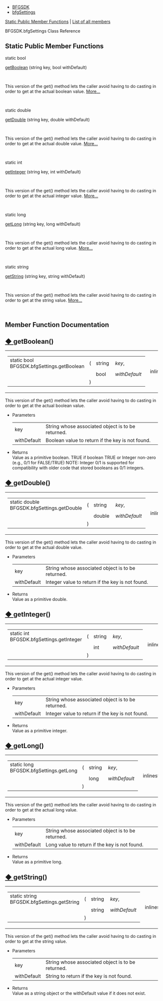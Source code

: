   - [BFGSDK](namespace_b_f_g_s_d_k.html)
  - [bfgSettings](class_b_f_g_s_d_k_1_1bfg_settings.html)

[Static Public Member Functions](#pub-static-methods) | [List of all
members](class_b_f_g_s_d_k_1_1bfg_settings-members.html)

BFGSDK.bfgSettings Class Reference

##  Static Public Member Functions

static bool 

[getBoolean](class_b_f_g_s_d_k_1_1bfg_settings.html#a8effa41a50d9836de84f01b562d4c4c8)
(string key, bool withDefault)

 

This version of the get() method lets the caller avoid having to do
casting in order to get at the actual boolean value.
[More...](class_b_f_g_s_d_k_1_1bfg_settings.html#a8effa41a50d9836de84f01b562d4c4c8)  

 

static double 

[getDouble](class_b_f_g_s_d_k_1_1bfg_settings.html#aa832915ac16f6088788e18854a9679ed)
(string key, double withDefault)

 

This version of the get() method lets the caller avoid having to do
casting in order to get at the actual double value.
[More...](class_b_f_g_s_d_k_1_1bfg_settings.html#aa832915ac16f6088788e18854a9679ed)  

 

static int 

[getInteger](class_b_f_g_s_d_k_1_1bfg_settings.html#a38a10e20e7108013895c53c0f611f044)
(string key, int withDefault)

 

This version of the get() method lets the caller avoid having to do
casting in order to get at the actual integer value.
[More...](class_b_f_g_s_d_k_1_1bfg_settings.html#a38a10e20e7108013895c53c0f611f044)  

 

static long 

[getLong](class_b_f_g_s_d_k_1_1bfg_settings.html#a00839a5723a02d8c51f7a84f312a3c63)
(string key, long withDefault)

 

This version of the get() method lets the caller avoid having to do
casting in order to get at the actual long value.
[More...](class_b_f_g_s_d_k_1_1bfg_settings.html#a00839a5723a02d8c51f7a84f312a3c63)  

 

static string 

[getString](class_b_f_g_s_d_k_1_1bfg_settings.html#a4b411dd9da4ed49833192fa900acf019)
(string key, string withDefault)

 

This version of the get() method lets the caller avoid having to do
casting in order to get at the string value.
[More...](class_b_f_g_s_d_k_1_1bfg_settings.html#a4b411dd9da4ed49833192fa900acf019)  

 

## Member Function Documentation

## [◆ ](#a8effa41a50d9836de84f01b562d4c4c8)getBoolean()

<table>
<colgroup>
<col style="width: 50%" />
<col style="width: 50%" />
</colgroup>
<tbody>
<tr class="odd">
<td><table>
<tbody>
<tr class="odd">
<td>static bool BFGSDK.bfgSettings.getBoolean</td>
<td>(</td>
<td>string </td>
<td><em>key</em>,</td>
</tr>
<tr class="even">
<td></td>
<td></td>
<td>bool </td>
<td><em>withDefault</em> </td>
</tr>
<tr class="odd">
<td></td>
<td>)</td>
<td></td>
<td></td>
</tr>
</tbody>
</table></td>
<td><span class="mlabels"><span class="mlabel">inline</span><span class="mlabel">static</span></span></td>
</tr>
</tbody>
</table>

This version of the get() method lets the caller avoid having to do
casting in order to get at the actual boolean value.

  - Parameters
    
    |             |                                                   |
    | ----------- | ------------------------------------------------- |
    | key         | String whose associated object is to be returned. |
    | withDefault | Boolean value to return if the key is not found.  |
    

<!-- end list -->

  - Returns  
    Value as a primitive boolean. TRUE if boolean TRUE or Integer
    non-zero (e.g., 0/1 for FALSE/TRUE) NOTE: Integer 0/1 is supported
    for compatibility with older code that stored booleans as 0/1
    integers.

## [◆ ](#aa832915ac16f6088788e18854a9679ed)getDouble()

<table>
<colgroup>
<col style="width: 50%" />
<col style="width: 50%" />
</colgroup>
<tbody>
<tr class="odd">
<td><table>
<tbody>
<tr class="odd">
<td>static double BFGSDK.bfgSettings.getDouble</td>
<td>(</td>
<td>string </td>
<td><em>key</em>,</td>
</tr>
<tr class="even">
<td></td>
<td></td>
<td>double </td>
<td><em>withDefault</em> </td>
</tr>
<tr class="odd">
<td></td>
<td>)</td>
<td></td>
<td></td>
</tr>
</tbody>
</table></td>
<td><span class="mlabels"><span class="mlabel">inline</span><span class="mlabel">static</span></span></td>
</tr>
</tbody>
</table>

This version of the get() method lets the caller avoid having to do
casting in order to get at the actual double value.

  - Parameters
    
    |             |                                                   |
    | ----------- | ------------------------------------------------- |
    | key         | String whose associated object is to be returned. |
    | withDefault | Integer value to return if the key is not found.  |
    

<!-- end list -->

  - Returns  
    Value as a primitive double.

## [◆ ](#a38a10e20e7108013895c53c0f611f044)getInteger()

<table>
<colgroup>
<col style="width: 50%" />
<col style="width: 50%" />
</colgroup>
<tbody>
<tr class="odd">
<td><table>
<tbody>
<tr class="odd">
<td>static int BFGSDK.bfgSettings.getInteger</td>
<td>(</td>
<td>string </td>
<td><em>key</em>,</td>
</tr>
<tr class="even">
<td></td>
<td></td>
<td>int </td>
<td><em>withDefault</em> </td>
</tr>
<tr class="odd">
<td></td>
<td>)</td>
<td></td>
<td></td>
</tr>
</tbody>
</table></td>
<td><span class="mlabels"><span class="mlabel">inline</span><span class="mlabel">static</span></span></td>
</tr>
</tbody>
</table>

This version of the get() method lets the caller avoid having to do
casting in order to get at the actual integer value.

  - Parameters
    
    |             |                                                   |
    | ----------- | ------------------------------------------------- |
    | key         | String whose associated object is to be returned. |
    | withDefault | Integer value to return if the key is not found.  |
    

<!-- end list -->

  - Returns  
    Value as a primitive integer.

## [◆ ](#a00839a5723a02d8c51f7a84f312a3c63)getLong()

<table>
<colgroup>
<col style="width: 50%" />
<col style="width: 50%" />
</colgroup>
<tbody>
<tr class="odd">
<td><table>
<tbody>
<tr class="odd">
<td>static long BFGSDK.bfgSettings.getLong</td>
<td>(</td>
<td>string </td>
<td><em>key</em>,</td>
</tr>
<tr class="even">
<td></td>
<td></td>
<td>long </td>
<td><em>withDefault</em> </td>
</tr>
<tr class="odd">
<td></td>
<td>)</td>
<td></td>
<td></td>
</tr>
</tbody>
</table></td>
<td><span class="mlabels"><span class="mlabel">inline</span><span class="mlabel">static</span></span></td>
</tr>
</tbody>
</table>

This version of the get() method lets the caller avoid having to do
casting in order to get at the actual long value.

  - Parameters
    
    |             |                                                   |
    | ----------- | ------------------------------------------------- |
    | key         | String whose associated object is to be returned. |
    | withDefault | Long value to return if the key is not found.     |
    

<!-- end list -->

  - Returns  
    Value as a primitive long.

## [◆ ](#a4b411dd9da4ed49833192fa900acf019)getString()

<table>
<colgroup>
<col style="width: 50%" />
<col style="width: 50%" />
</colgroup>
<tbody>
<tr class="odd">
<td><table>
<tbody>
<tr class="odd">
<td>static string BFGSDK.bfgSettings.getString</td>
<td>(</td>
<td>string </td>
<td><em>key</em>,</td>
</tr>
<tr class="even">
<td></td>
<td></td>
<td>string </td>
<td><em>withDefault</em> </td>
</tr>
<tr class="odd">
<td></td>
<td>)</td>
<td></td>
<td></td>
</tr>
</tbody>
</table></td>
<td><span class="mlabels"><span class="mlabel">inline</span><span class="mlabel">static</span></span></td>
</tr>
</tbody>
</table>

This version of the get() method lets the caller avoid having to do
casting in order to get at the string value.

  - Parameters
    
    |             |                                                   |
    | ----------- | ------------------------------------------------- |
    | key         | String whose associated object is to be returned. |
    | withDefault | String to return if the key is not found.         |
    

<!-- end list -->

  - Returns  
    Value as a string object or the withDefault value if it does not
    exist.
